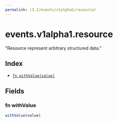 ```yaml
---
permalink: /3.2/events/v1alpha1/resource/
---
```


# events.v1alpha1.resource

"Resource represent arbitrary structured data."

## Index

* [`fn withValue(value)`](#fn-withvalue)

## Fields

### fn withValue

```ts
withValue(value)
```

